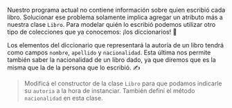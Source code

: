 Nuestro programa actual no contiene información sobre quien escribió cada libro. Solucionar ese problema solamente implica agregar un atributo más a nuestra clase `Libro`. Para modelar quién lo escribió podemos utilizar otro tipo de colecciones que ya conocemos: ¡los diccionarios! :star_struck:

Los elementos del diccionario que representará la autoría de un libro tendrá como campos `nombre`, `apellido` y `nacionalidad`. Esta última nos permite también saber la nacionalidad de un libro dado, ya que diremos que es la misma que la de la persona que lo escribió. :writing_hand:

> Modificá el constructor de la clase `Libro` para que podamos indicarle su `autoria` a la hora de instanciar. También definí el método `nacionalidad` en esta clase.